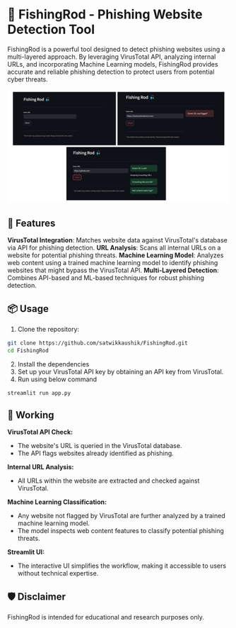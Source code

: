 # 🎣 FishingRod - Phishing Website Detection Tool
FishingRod is a powerful tool designed to detect phishing websites using a multi-layered approach. By leveraging VirusTotal API, analyzing internal URLs, and incorporating Machine Learning models, FishingRod provides accurate and reliable phishing detection to protect users from potential cyber threats.

<img src="FishingRod-SS.png" alt="">

## 🚀 Features
**VirusTotal Integration**: Matches website data against VirusTotal's database via API for phishing detection.
**URL Analysis**: Scans all internal URLs on a website for potential phishing threats.
**Machine Learning Model**: Analyzes web content using a trained machine learning model to identify phishing websites that might bypass the VirusTotal API.
**Multi-Layered Detection**: Combines API-based and ML-based techniques for robust phishing detection.

## 📦 Usage
1. Clone the repository:
```bash
git clone https://github.com/satwikkaushik/FishingRod.git
cd FishingRod
```

2. Install the dependencies
3. Set up your VirusTotal API key by obtaining an API key from VirusTotal.
4. Run using below command
```bash
streamlit run app.py
```

## 📖 Working
**VirusTotal API Check:**
- The website's URL is queried in the VirusTotal database.
- The API flags websites already identified as phishing.

**Internal URL Analysis:**
- All URLs within the website are extracted and checked against VirusTotal.

**Machine Learning Classification:**
- Any website not flagged by VirusTotal are further analyzed by a trained machine learning model.
- The model inspects web content features to classify potential phishing threats.

**Streamlit UI:**
- The interactive UI simplifies the workflow, making it accessible to users without technical expertise.

## 🛡️ Disclaimer
FishingRod is intended for educational and research purposes only.

